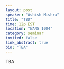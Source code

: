 ```yaml
---
layout: post
speaker: "Ashish Mishra"
title: "TBD"
time: 12p EST
location: "WANG 1004"
category: seminar
invited: false
link_abstract: true
bio: "TBA"
---
```

TBA
